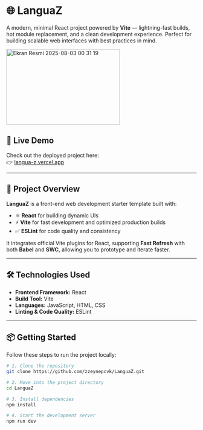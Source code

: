 # 🌐 LanguaZ

A modern, minimal React project powered by **Vite** — lightning-fast builds, hot module replacement, and a clean development experience. Perfect for building scalable web interfaces with best practices in mind.

<img width="300" height="200" alt="Ekran Resmi 2025-08-03 00 31 19" src="https://github.com/user-attachments/assets/b4493fcf-604e-46ce-a3a2-28fc1c04445c" />
<!-- (Optional: Replace or remove if not applicable) -->

## 🚀 Live Demo

Check out the deployed project here:  
👉 [langua-z.vercel.app](https://langua-z.vercel.app)

---

## 📌 Project Overview

**LanguaZ** is a front-end web development starter template built with:

- ⚛️ **React** for building dynamic UIs  
- ⚡ **Vite** for fast development and optimized production builds  
- ✅ **ESLint** for code quality and consistency

It integrates official Vite plugins for React, supporting **Fast Refresh** with both **Babel** and **SWC**, allowing you to prototype and iterate faster.

---

## 🛠️ Technologies Used

- **Frontend Framework:** React  
- **Build Tool:** Vite  
- **Languages:** JavaScript, HTML, CSS  
- **Linting & Code Quality:** ESLint  

---

## 📦 Getting Started

Follow these steps to run the project locally:

```bash
# 1. Clone the repository
git clone https://github.com/zzeynepcvk/LanguaZ.git

# 2. Move into the project directory
cd LanguaZ

# 3. Install dependencies
npm install

# 4. Start the development server
npm run dev
